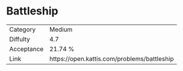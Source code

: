 # Battleship

<table>
    <tr>
        <td>Category</td>
        <td>Medium</td>
    </tr>
    <tr>
        <td>Diffulty</td>
        <td>4.7</td>
    </tr>
    <tr>
        <td>Acceptance</td>
        <td>21.74 %</td>
    </tr>
    <tr>
        <td>Link</td>
        <td>https://open.kattis.com/problems/battleship</td>
    </tr>
</table>